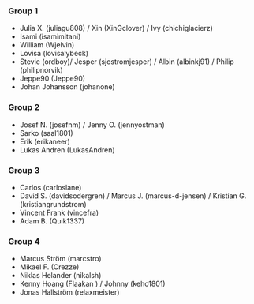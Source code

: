 ### Group 1
- Julia X. (juliagu808) / Xin (XinGclover) / Ivy (chichiglacierz) 
- Isami (isamimitani) 
- William (Wjelvin) 
- Lovisa (lovisalybeck) 
- Stevie (ordboy)/ Jesper (sjostromjesper) / Albin (albinkj91) / Philip (philipnorvik)
- Jeppe90 (Jeppe90)
- Johan Johansson (johanone)

### Group 2
- Josef N. (josefnm) / Jenny O. (jennyostman) 
- Sarko (saal1801) 
- Erik (erikaneer)
- Lukas Andren (LukasAndren)

### Group 3
- Carlos (carloslane) 
- David S. (davidsodergren) / Marcus J. (marcus-d-jensen) / Kristian G. (kristiangrundstrom)
- Vincent Frank (vincefra)
- Adam B. (Quik1337)

### Group 4
- Marcus Ström (marcstro) 
- Mikael F. (Crezze)
- Niklas Helander (nikalsh)
- Kenny Hoang (Flaakan ) / Johnny (keho1801)
- Jonas Hallström (relaxmeister)
